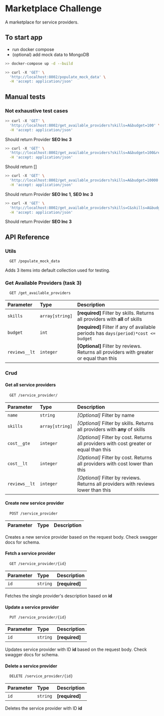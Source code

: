 # Marketplace Challenge

A marketplace for service providers.


## To start app

 - run docker compose
 - (optional) add mock data to MongoDB

```bash
>> docker-compose up -d --build      

>> curl -X 'GET' \
  'http://localhost:8002/populate_mock_data' \
  -H 'accept: application/json' 
```

## Manual tests

### Not exhaustive test cases

```bash
>> curl -X 'GET' \
  'http://localhost:8002/get_available_providers?skills=A&budget=100' \
  -H 'accept: application/json'
```

Should return Provider **SEO Inc 3**


```bash
>> curl -X 'GET' \
  'http://localhost:8002/get_available_providers?skills=A&budget=100&reviews__gte=4' \
  -H 'accept: application/json'
```

Should return []


```bash
>> curl -X 'GET' \
  'http://localhost:8002/get_available_providers?skills=A&budget=10000' \
  -H 'accept: application/json'

```

Should return Provider **SEO Inc 1**, **SEO Inc 3** 



```bash
>> curl -X 'GET' \
  'http://localhost:8002/get_available_providers?skills=C&skills=A&budget=10000' \
  -H 'accept: application/json'

```

Should return Provider **SEO Inc 3** 


## API Reference

### Utils

```http
  GET /populate_mock_data
```

Adds 3 items into default collection used for testing.


### Get Available Providers (task 3)

```http
  GET /get_available_providers
```

| Parameter | Type     | Description                       |
| :-------- | :------- | :-------------------------------- |
| `skills` | `array[string]` | **[required]** Filter by skills. Returns all providers with **all** of skills |
| `budget` | `int` | **[required]** Filter if any of available periods has `days(period)*cost <= budget` |
| `reviews__lt` | `integer` | **[Optional]** Filter by reviews. Returns all providers with greater or equal than this |


### Crud

#### Get all service providers

```http
  GET /service_provider/
```

| Parameter | Type     | Description                |
| :-------- | :------- | :------------------------- |
| `name` | `string` | *[Optional]* Filter by name |
| `skills` | `array[string]` | *[Optional]* Filter by skills. Returns all providers with **any** of skills |
| `cost__gte` | `integer` | *[Optional]* Filter by cost. Returns all providers with cost greater or equal than this |
| `cost__lt` | `integer` | *[Optional]* Filter by cost. Returns all providers with cost lower than this |
| `reviews__lt` | `integer` | *[Optional]* Filter by reviews. Returns all providers with reviews lower than this |


#### Create new service provider

```http
  POST /service_provider
```

| Parameter | Type     | Description                       |
| :-------- | :------- | :-------------------------------- |

Creates a new service provider based on the request body.
Check swagger docs for schema.

#### Fetch a service provider

```http
  GET /service_provider/{id}
```

| Parameter | Type     | Description                       |
| :-------- | :------- | :-------------------------------- |
| `id` | `string` | **[required]** |

Fetches the single provider's description based on **id**


#### Update a service provider

```http
  PUT /service_provider/{id}
```

| Parameter | Type     | Description                       |
| :-------- | :------- | :-------------------------------- |
| `id` | `string` | **[required]** |

Updates service provider with ID **id** based on the request body. 
Check swagger docs for schema.

#### Delete a service provider

```http
  DELETE /service_provider/{id}
```

| Parameter | Type     | Description                       |
| :-------- | :------- | :-------------------------------- |
| `id` | `string` | **[required]** |

Deletes the service provider with ID **id**






